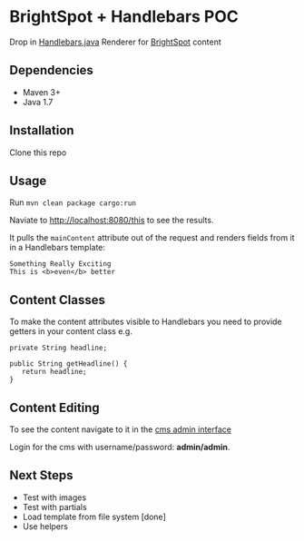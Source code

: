 # BrightSpot + Handlebars POC

Drop in [Handlebars.java](https://github.com/jknack/handlebars.java) Renderer for
[BrightSpot](http://www.brightspotcms.com/) content

## Dependencies

* Maven 3+
* Java 1.7

## Installation

Clone this repo

## Usage

Run `mvn clean package cargo:run`

Naviate to [http://localhost:8080/this](http://localhost:8080/this) to see the results.

It pulls the `mainContent` attribute out of the request and renders fields from it in a Handlebars template:

    Something Really Exciting
    This is <b>even</b> better


## Content Classes

To make the content attributes visible to Handlebars you need to provide getters in your content class e.g.

    private String headline;

    public String getHeadline() {
       return headline;
    }

## Content Editing

To see the content navigate to it in the [cms admin interface](http://localhost:8080/cms/content/edit.jsp?id=0000014b-131d-de07-a9cf-3bffcbf70000)

Login for the cms with username/password: **admin/admin**.

## Next Steps

* Test with images
* Test with partials
* Load template from file system [done]
* Use helpers